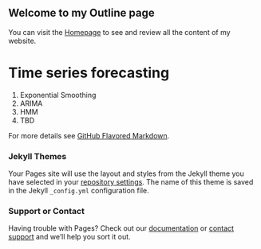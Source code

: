 ## Welcome to my Outline page

You can visit the [Homepage](https://github.com/BIRAN/SAS_Visual_Forecasting) to see and review all the content of my website.

# Time series forecasting
1. Exponential Smoothing
2. ARIMA
3. HMM
4. TBD



For more details see [GitHub Flavored Markdown](https://guides.github.com/features/mastering-markdown/).

### Jekyll Themes

Your Pages site will use the layout and styles from the Jekyll theme you have selected in your [repository settings](https://github.com/BIRAN/website/settings). The name of this theme is saved in the Jekyll `_config.yml` configuration file.

### Support or Contact

Having trouble with Pages? Check out our [documentation](https://help.github.com/categories/github-pages-basics/) or [contact support](https://github.com/contact) and we’ll help you sort it out.
